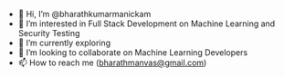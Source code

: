 - 👋 Hi, I’m @bharathkumarmanickam
- 👀 I’m interested in Full Stack Development on Machine Learning and Security Testing
- 🌱 I’m currently exploring
- 💞️ I’m looking to collaborate on Machine Learning Developers
- 📫 How to reach me (bharathmanvas@gmail.com)

<!---
bharathkumarmanickam/bharathkumarmanickam is a ✨ special ✨ repository because its `README.md` (this file) appears on your GitHub profile.
You can click the Preview link to take a look at your changes.
--->

